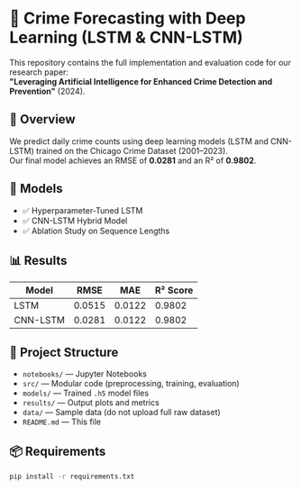 # 🧠 Crime Forecasting with Deep Learning (LSTM & CNN-LSTM)

This repository contains the full implementation and evaluation code for our research paper:  
**"Leveraging Artificial Intelligence for Enhanced Crime Detection and Prevention"** (2024).

## 📌 Overview

We predict daily crime counts using deep learning models (LSTM and CNN-LSTM) trained on the Chicago Crime Dataset (2001–2023).  
Our final model achieves an RMSE of **0.0281** and an R² of **0.9802**.

## 🚀 Models

- ✅ Hyperparameter-Tuned LSTM
- ✅ CNN-LSTM Hybrid Model
- ✅ Ablation Study on Sequence Lengths

## 📊 Results

| Model | RMSE | MAE | R² Score |
|-------|------|-----|----------|
| LSTM | 0.0515 | 0.0122 | 0.9802 |
| CNN-LSTM | 0.0281 | 0.0122 | 0.9802 |

## 📁 Project Structure

- `notebooks/` — Jupyter Notebooks
- `src/` — Modular code (preprocessing, training, evaluation)
- `models/` — Trained `.h5` model files
- `results/` — Output plots and metrics
- `data/` — Sample data (do not upload full raw dataset)
- `README.md` — This file

## 📦 Requirements

```bash
pip install -r requirements.txt

